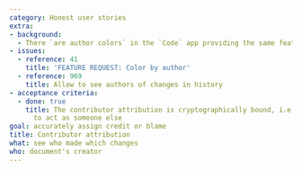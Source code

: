 ```yaml
---
category: Honest user stories
extra:
- background:
  - There `are author colors` in the `Code` app providing the same feature
- issues:
  - reference: 41
    title: 'FEATURE REQUEST: Color by author'
  - reference: 969
    title: Allow to see authors of changes in history
- acceptance criteria:
  - done: true
    title: The contributor attribution is cryptographically bound, i.e., you cannot pretend
      to act as someone else
goal: accurately assign credit or blame
title: Contributor attribution
what: see who made which changes
who: document's creator
---
```

